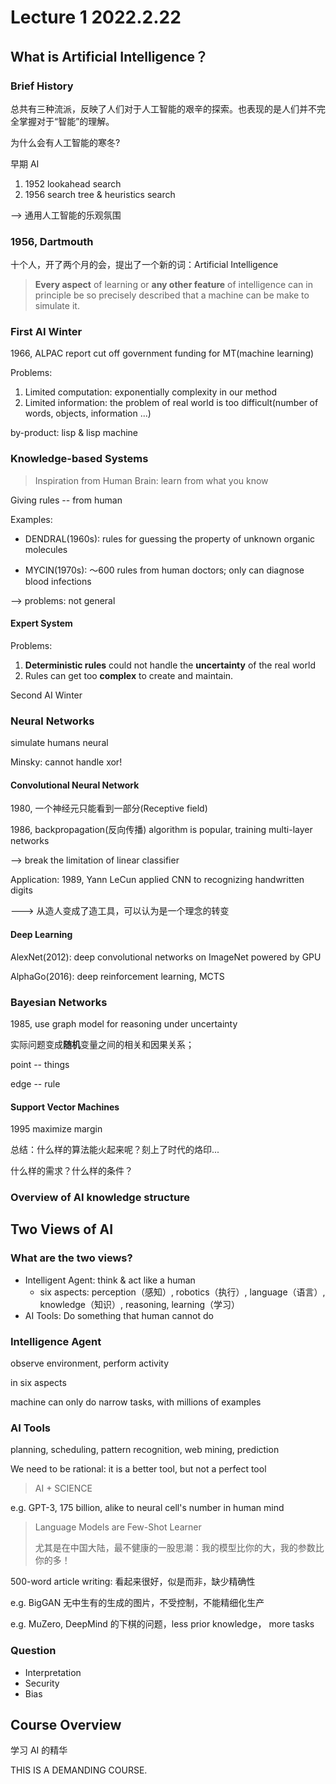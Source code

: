 # Lecture 1 2022.2.22

## What is Artificial Intelligence？


### Brief History

总共有三种流派，反映了人们对于人工智能的艰辛的探索。也表现的是人们并不完全掌握对于“智能”的理解。

为什么会有人工智能的寒冬?

早期 AI  

1. 1952 lookahead search 
2. 1956 search tree & heuristics search

--> 通用人工智能的乐观氛围

### 1956, Dartmouth

十个人，开了两个月的会，提出了一个新的词：Artificial Intelligence 

> **Every aspect** of learning or **any other feature** of intelligence can in principle be so precisely described that a machine can be make to simulate it.

### First AI Winter

1966, ALPAC report cut off government funding for MT(machine learning)

Problems:

1. Limited computation: exponentially complexity in our method
2. Limited information: the problem of real world is too difficult(number of words, objects, information ...)

by-product: lisp & lisp machine

### Knowledge-based Systems

> Inspiration from Human Brain: learn from what you know

Giving rules -- from human

Examples:

+ DENDRAL(1960s): rules for guessing the property of unknown organic molecules

+ MYCIN(1970s): ～600 rules from human doctors; only can diagnose blood infections

--> problems: not general 

#### Expert System

Problems:

1. **Deterministic rules** could not handle the **uncertainty** of the real world
2. Rules can get too **complex** to create and maintain. 

Second AI Winter



### Neural Networks

simulate humans  neural

Minsky: cannot handle xor!

#### Convolutional Neural Network

1980, 一个神经元只能看到一部分(Receptive field)

1986, backpropagation(反向传播) algorithm is popular, training multi-layer networks

--> break the limitation of linear classifier

Application: 1989, Yann LeCun applied CNN to recognizing handwritten digits 

---> 从造人变成了造工具，可以认为是一个理念的转变

#### Deep Learning

AlexNet(2012): deep convolutional networks on ImageNet powered by GPU

AlphaGo(2016): deep reinforcement learning, MCTS

### Bayesian Networks

1985, use graph model for reasoning under uncertainty

实际问题变成**随机**变量之间的相关和因果关系；

point -- things

edge -- rule

#### Support Vector Machines

1995 maximize margin



总结：什么样的算法能火起来呢？刻上了时代的烙印...

什么样的需求？什么样的条件？

### Overview of AI knowledge structure

## Two Views of AI

### What are the two views?

+ Intelligent Agent: think & act like a human
  - six aspects: perception（感知）, robotics（执行）, language（语言）, knowledge（知识）, reasoning, learning（学习）
+ AI Tools: Do something that human cannot do
  
### Intelligence Agent

observe environment, perform activity

in six aspects

machine can only do narrow tasks, with millions of examples

### AI Tools

planning, scheduling, pattern recognition, web mining, prediction

We need to be rational: it is a better tool, but not a perfect tool

> AI + SCIENCE 

e.g. GPT-3, 175 billion, alike to neural cell's number in human mind

> Language Models are Few-Shot Learner
>
> 尤其是在中国大陆，最不健康的一股思潮：我的模型比你的大，我的参数比你的多！

500-word article writing: 看起来很好，似是而非，缺少精确性

e.g. BigGAN 无中生有的生成的图片，不受控制，不能精细化生产

e.g. MuZero, DeepMind 的下棋的问题，less prior knowledge， more tasks



### Question

+ Interpretation 
+ Security
+ Bias

## Course Overview

学习 AI 的精华

THIS IS A DEMANDING COURSE.
